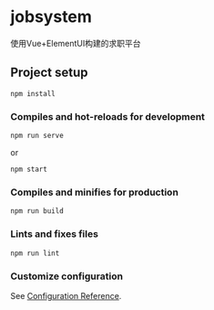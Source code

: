 # jobsystem
使用Vue+ElementUI构建的求职平台 
## Project setup
```
npm install
```

### Compiles and hot-reloads for development
```
npm run serve
```
or
```
npm start
```
### Compiles and minifies for production
```
npm run build
```

### Lints and fixes files
```
npm run lint
```

### Customize configuration
See [Configuration Reference](https://cli.vuejs.org/config/).
